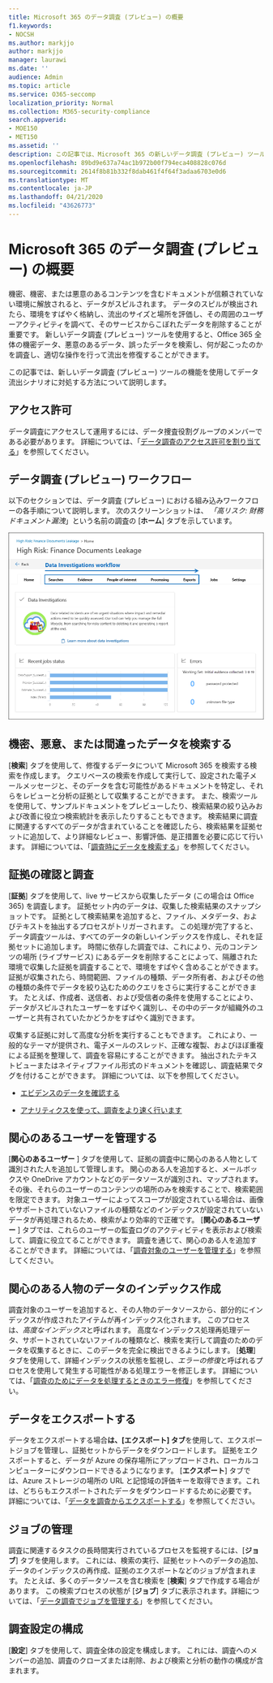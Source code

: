 ```yaml
---
title: Microsoft 365 のデータ調査 (プレビュー) の概要
f1.keywords:
- NOCSH
ms.author: markjjo
author: markjjo
manager: laurawi
ms.date: ''
audience: Admin
ms.topic: article
ms.service: O365-seccomp
localization_priority: Normal
ms.collection: M365-security-compliance
search.appverid:
- MOE150
- MET150
ms.assetid: ''
description: この記事では、Microsoft 365 の新しいデータ調査 (プレビュー) ツールについて説明します。
ms.openlocfilehash: 89bd9e637a74ac1b972b00f794eca408828c076d
ms.sourcegitcommit: 2614f8b81b332f8dab461f4f64f3adaa6703e0d6
ms.translationtype: MT
ms.contentlocale: ja-JP
ms.lasthandoff: 04/21/2020
ms.locfileid: "43626773"
---
```

# <a name="overview-of-data-investigations-preview-in-microsoft-365"></a>Microsoft 365 のデータ調査 (プレビュー) の概要

機密、機密、または悪意のあるコンテンツを含むドキュメントが信頼されていない環境に解放されると、データがスピルされます。 データのスピルが検出されたら、環境をすばやく格納し、流出のサイズと場所を評価し、その周囲のユーザーアクティビティを調べて、そのサービスからこぼれたデータを削除することが重要です。 新しいデータ調査 (プレビュー) ツールを使用すると、Office 365 全体の機密データ、悪意のあるデータ、誤ったデータを検索し、何が起こったのかを調査し、適切な操作を行って流出を修復することができます。  

この記事では、新しいデータ調査 (プレビュー) ツールの機能を使用してデータ流出シナリオに対処する方法について説明します。

## <a name="permissions"></a>アクセス許可

データ調査にアクセスして運用するには、データ捜査役割グループのメンバーである必要があります。 詳細については、「[データ調査のアクセス許可を割り当てる](data-investigations-permissions.md)」を参照してください。

## <a name="data-investigations-preview-workflow"></a>データ調査 (プレビュー) ワークフロー 

以下のセクションでは、データ調査 (プレビュー) における組み込みワークフローの各手順について説明します。 次のスクリーンショットは、 *「高リスク: 財務ドキュメント漏洩*」という名前の調査の [**ホーム**] タブを示しています。 

![データ調査ツールのワークフロー](../media/DataInvestigationsWorkflow.png)

## <a name="search-for-sensitive-malicious-or-misplaced-data"></a>機密、悪意、または間違ったデータを検索する

[**検索**] タブを使用して、修復するデータについて Microsoft 365 を検索する検索を作成します。 クエリベースの検索を作成して実行して、設定された電子メールメッセージと、そのデータを含む可能性があるドキュメントを特定し、それらをレビューと分析の証拠として収集することができます。 また、検索ツールを使用して、サンプルドキュメントをプレビューしたり、検索結果の絞り込みおよび改善に役立つ検索統計を表示したりすることもできます。 検索結果に調査に関連するすべてのデータが含まれていることを確認したら、検索結果を証拠セットに追加して、より詳細なレビュー、影響評価、是正措置を必要に応じて行います。 詳細については、「[調査時にデータを検索する](search-for-data.md)」を参照してください。

## <a name="review-and-investigate-evidence"></a>証拠の確認と調査

[**証拠**] タブを使用して、live サービスから収集したデータ (この場合は Office 365) を調査します。 証拠セット内のデータは、収集した検索結果のスナップショットです。 証拠として検索結果を追加すると、ファイル、メタデータ、およびテキストを抽出するプロセスがトリガーされます。 この処理が完了すると、データ調査ツールは、すべてのデータの新しいインデックスを作成し、それを証拠セットに追加します。 時間に依存した調査では、これにより、元のコンテンツの場所 (ライブサービス) にあるデータを削除することによって、隔離された環境で収集した証拠を調査することで、環境をすばやく含めることができます。 証拠が収集されたら、時間範囲、ファイルの種類、データ所有者、およびその他の種類の条件でデータを絞り込むためのクエリをさらに実行することができます。 たとえば、作成者、送信者、および受信者の条件を使用することにより、データがスピルされたユーザーをすばやく識別し、その中のデータが組織外のユーザーと共有されていたかどうかをすばやく識別できます。

収集する証拠に対して高度な分析を実行することもできます。 これにより、一般的なテーマが提供され、電子メールのスレッド、正確な複製、およびほぼ重複による証拠を整理して、調査を容易にすることができます。 抽出されたテキストビューまたはネイティブファイル形式のドキュメントを確認し、調査結果でタグを付けることができます。 詳細については、以下を参照してください。

  - [エビデンスのデータを確認する](review-data-in-evidence.md)

  - [アナリティクスを使って、調査をより速く行います](run-analytics-to-investigate-faster.md)


## <a name="managing-people-of-interest"></a>関心のあるユーザーを管理する

[**関心のあるユーザー** ] タブを使用して、証拠の調査中に関心のある人物として識別された人を追加して管理します。 関心のある人を追加すると、メールボックスや OneDrive アカウントなどのデータソースが識別され、マップされます。 その後、それらのユーザーのコンテンツの場所のみを検索することで、検索範囲を限定できます。 対象ユーザーによってスコープが設定されている場合は、画像やサポートされていないファイルの種類などのインデックスが設定されていないデータが再処理されるため、検索がより効率的で正確です。 [**関心のあるユーザー** ] タブでは、これらのユーザーの監査ログのアクティビティを表示および検索して、調査に役立てることができます。 調査を通じて、関心のある人を追加することができます。 詳細については、「[調査対象のユーザーを管理する](manage-people-of-interest.md)」を参照してください。

## <a name="indexing-the-data-of-people-of-interest"></a>関心のある人物のデータのインデックス作成

調査対象のユーザーを追加すると、その人物のデータソースから、部分的にインデックスが作成されたアイテムが再インデックス化されます。 このプロセスは、*高度なインデックス*と呼ばれます。 高度なインデックス処理再処理データ、サポートされていないファイルの種類など、検索を実行して調査のためのデータを収集するときに、このデータを完全に検出できるようにします。 [**処理**] タブを使用して、詳細インデックスの状態を監視し、*エラーの修復*と呼ばれるプロセスを使用して発生する可能性がある処理エラーを修正します。 詳細については、「[調査のためにデータを処理するときのエラー修復](error-remediation.md)」を参照してください。

## <a name="exporting-data"></a>データをエクスポートする

データをエクスポートする場合**は、[エクスポート] タブ**を使用して、エクスポートジョブを管理し、証拠セットからデータをダウンロードします。 証拠をエクスポートすると、データが Azure の保存場所にアップロードされ、ローカルコンピューターにダウンロードできるようになります。 [**エクスポート**] タブでは、Azure ストレージの場所の URL と記憶域の評価キーを取得できます。これは、どちらもエクスポートされたデータをダウンロードするために必要です。 詳細については、「[データを調査からエクスポートする](export-data.md)」を参照してください。

## <a name="managing-jobs"></a>ジョブの管理

調査に関連するタスクの長時間実行されているプロセスを監視するには、[**ジョブ**] タブを使用します。 これには、検索の実行、証拠セットへのデータの追加、データのインデックスの再作成、証拠のエクスポートなどのジョブが含まれます。 たとえば、多くのデータソースを含む検索を [**検索**] タブで作成する場合があります。 この検索プロセスの状態が [**ジョブ**] タブに表示されます。詳細については、「[データ調査でジョブを管理する](manage-jobs.md)」を参照してください。

## <a name="configuring-investigation-settings"></a>調査設定の構成

[**設定**] タブを使用して、調査全体の設定を構成します。 これには、調査へのメンバーの追加、調査のクローズまたは削除、および検索と分析の動作の構成が含まれます。
